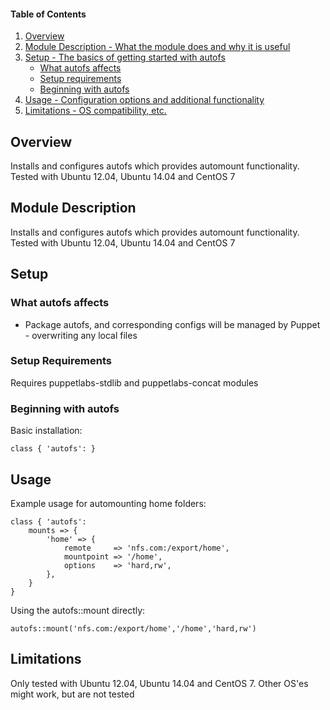 #### Table of Contents

1. [Overview](#overview)
2. [Module Description - What the module does and why it is useful](#module-description)
3. [Setup - The basics of getting started with autofs](#setup)
    * [What autofs affects](#what-autofs-affects)
    * [Setup requirements](#setup-requirements)
    * [Beginning with autofs](#beginning-with-autofs)
4. [Usage - Configuration options and additional functionality](#usage)
5. [Limitations - OS compatibility, etc.](#limitations)

## Overview

Installs and configures autofs which provides automount functionality. Tested with Ubuntu 12.04, Ubuntu 14.04 and CentOS 7

## Module Description

Installs and configures autofs which provides automount functionality. Tested with Ubuntu 12.04, Ubuntu 14.04 and CentOS 7

## Setup

### What autofs affects

* Package autofs, and corresponding configs will be managed by Puppet - overwriting any local files

### Setup Requirements

Requires puppetlabs-stdlib and puppetlabs-concat modules 

### Beginning with autofs

Basic installation:

    class { 'autofs': }

## Usage

Example usage for automounting home folders: 

    class { 'autofs': 
        mounts => {
            'home' => {
                remote     => 'nfs.com:/export/home',
                mountpoint => '/home',
                options    => 'hard,rw',
            },
        }
    }
    
Using the autofs::mount directly:
    
    autofs::mount('nfs.com:/export/home','/home','hard,rw')

## Limitations

Only tested with Ubuntu 12.04, Ubuntu 14.04 and CentOS 7. Other OS'es might work, but are not tested